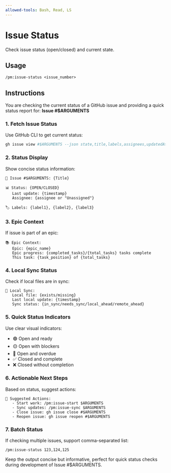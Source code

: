 ```yaml
---
allowed-tools: Bash, Read, LS
---
```


# Issue Status

Check issue status (open/closed) and current state.

## Usage

```
/pm:issue-status <issue_number>
```

## Instructions

You are checking the current status of a GitHub issue and providing a quick
status report for: **Issue #$ARGUMENTS**

### 1. Fetch Issue Status

Use GitHub CLI to get current status:

```bash
gh issue view #$ARGUMENTS --json state,title,labels,assignees,updatedAt
```

### 2. Status Display

Show concise status information:

```
🎫 Issue #$ARGUMENTS: {Title}

📊 Status: {OPEN/CLOSED}
   Last update: {timestamp}
   Assignee: {assignee or "Unassigned"}

🏷️ Labels: {label1}, {label2}, {label3}
```

### 3. Epic Context

If issue is part of an epic:

```
📚 Epic Context:
   Epic: {epic_name}
   Epic progress: {completed_tasks}/{total_tasks} tasks complete
   This task: {task_position} of {total_tasks}
```

### 4. Local Sync Status

Check if local files are in sync:

```
💾 Local Sync:
   Local file: {exists/missing}
   Last local update: {timestamp}
   Sync status: {in_sync/needs_sync/local_ahead/remote_ahead}
```

### 5. Quick Status Indicators

Use clear visual indicators:

- 🟢 Open and ready
- 🟡 Open with blockers
- 🔴 Open and overdue
- ✅ Closed and complete
- ❌ Closed without completion

### 6. Actionable Next Steps

Based on status, suggest actions:

```
🚀 Suggested Actions:
   - Start work: /pm:issue-start $ARGUMENTS
   - Sync updates: /pm:issue-sync $ARGUMENTS
   - Close issue: gh issue close #$ARGUMENTS
   - Reopen issue: gh issue reopen #$ARGUMENTS
```

### 7. Batch Status

If checking multiple issues, support comma-separated list:

```
/pm:issue-status 123,124,125
```

Keep the output concise but informative, perfect for quick status checks during
development of Issue #$ARGUMENTS.
